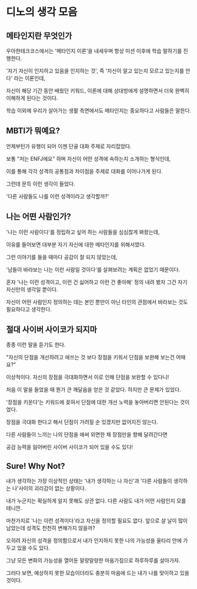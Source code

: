 # 디노의 생각 모음

## 메타인지란 무엇인가
우아한테크코스에서는 '메타인지 이론'을 내세우며 항상 미션 이후에 학습 말하기를 진행한다.

'자기 자신이 인지하고 있음을 인지하는 것', 즉 '자신이 알고 있는지 모르고 있는지를 안다' 라는 이론인데,

자신이 해당 기간 동안 배웠던 키워드, 이론에 대해 상대방에게 설명하면서 더욱 완벽히 이해하게 된다는 것이다.

학습 이외에 우리가 살아가는 생활 측면에서도 메타인지는 중요하다고 사람들은 말한다.


## MBTI가 뭐예요?
언제부턴가 유행이 되어 이젠 단골 대화 주제로 자리잡았다.

보통 "저는 ENFJ에요" 하며 자신이 어떤 성격에 속하는지 소개하는 형식인데,

이를 통해 각각 성격의 공통점과 차이점을 주제로 대화를 이어나가게 된다.

그런데 문득 이런 생각이 들었다.

'다른 사람들도 나를 이런 성격이라고 생각할까?'


## 나는 어떤 사람인가?
'나는 이런 사람이다'를 정립하고 싶어 하는 사람들을 심심찮게 봐왔는데,

이유를 들어보면 대부분 자기 자신에 대한 메타인지를 위해서였다.

그런 이야기를 들을 때마다 공감이 잘 되지 않았는데,

'남들이 바라보는 나는 이런 사람일 것이다'를 살펴보려는 계획은 없었기 때문이다.

혼자 '나는 이런 성격이고, 이런 건 싫어하고 이런 건 좋아해' 정의 내려 봤자 그건 자기 자신만의 생각일 뿐이다.

자신이 어떤 사람인지 정의하는 데는 본인 뿐만이 아닌 타인의 관점에서 바라보는 것도 필요하다고 생각한다.


## 절대 사이버 사이코가 되지마

종종 이런 말을 듣기도 한다.

"자신의 단점을 개선하려고 애쓰는 것 보다 장점을 키워서 단점을 보완해 보는건 어때요?"

이상적이다. 자신의 장점을 극대화하면서 이로 인해 단점을 보완할 수 있다니!

처음 이 말을 들었을 때 뭔가 큰 깨달음을 얻은 것 같았다. 하지만 큰 문제가 있었다.

'장점을 키운다'는 키워드에 꽂혀서 단점에 대한 개선 노력을 놓아버리면 안된다는 것이었다.

장점을 극대화 한다고 해서 단점이 가려질 순 있겠지만 없어지진 않는다.

다른 사람들이 느끼는 나의 단점을 애써 외면한 채 장점만을 향해 달려간다면

공감 능력을 잃어버린 사이버 사이코가 되어 있을 수도 있다!


## Sure! Why Not?

내가 생각하는 가장 이상적인 상태는 '내가 생각하는 나 자신'과 '다른 사람들이 생각하는 나'사이의 괴리감이 없는 상황이다.

내가 누군지는 확실하게 알지 못해도 상관 없다. 다른 사람도 내가 어떤 사람인지 모를 테니깐.

마찬가지로 '나는 이런 성격이다'라고 자신을 정의할 필요도 없다. 앞으로 살 날이 많이 남았는데 성격도 천천히 변해가지 않을까?

오히려 자신의 성격을 정의함으로서 내가 인지하지 못한 나의 가능성을 울타리 안에 가두고 있을 수도 있다.

그냥 모든 변화의 가능성을 열어둔 말랑말랑한 마음가짐으로 하루하루를 살아가자.

그러다 보면, 예상하지 못한 모습이더라도 충분히 마음에 드는 내가 나를 맞이하고 있을 것이다. 

